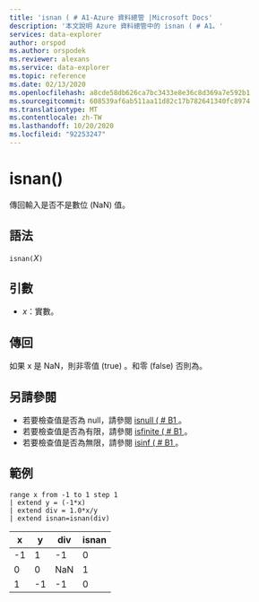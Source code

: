 ```yaml
---
title: 'isnan ( # A1-Azure 資料總管 |Microsoft Docs'
description: '本文說明 Azure 資料總管中的 isnan ( # A1。'
services: data-explorer
author: orspod
ms.author: orspodek
ms.reviewer: alexans
ms.service: data-explorer
ms.topic: reference
ms.date: 02/13/2020
ms.openlocfilehash: a8cde58db626ca7bc3433e8e36c8d369a7e592b1
ms.sourcegitcommit: 608539af6ab511aa11d82c17b782641340fc8974
ms.translationtype: MT
ms.contentlocale: zh-TW
ms.lasthandoff: 10/20/2020
ms.locfileid: "92253247"
---
```

# <a name="isnan"></a>isnan()

傳回輸入是否不是數位 (NaN) 值。  

## <a name="syntax"></a>語法

`isnan(`*X*`)`

## <a name="arguments"></a>引數

* *x*：實數。

## <a name="returns"></a>傳回

如果 x 是 NaN，則非零值 (true) 。和零 (false) 否則為。

## <a name="see-also"></a>另請參閱

* 若要檢查值是否為 null，請參閱 [isnull ( # B1 ](isnullfunction.md)。
* 若要檢查值是否為有限，請參閱 [isfinite ( # B1 ](isfinitefunction.md)。
* 若要檢查值是否為無限，請參閱 [isinf ( # B1 ](isinffunction.md)。

## <a name="example"></a>範例

```kusto
range x from -1 to 1 step 1
| extend y = (-1*x) 
| extend div = 1.0*x/y
| extend isnan=isnan(div)
```

|x|y|div|isnan|
|---|---|---|---|
|-1|1|-1|0|
|0|0|NaN|1|
|1|-1|-1|0|